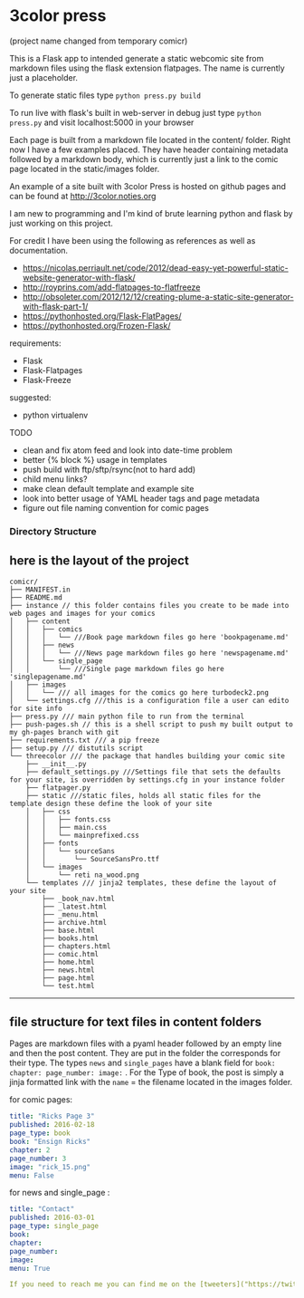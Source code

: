 # 3color press

(project name changed from temporary comicr)

This is a Flask app to intended generate a static webcomic site from markdown files using the flask extension flatpages. The name is currently just a placeholder.

To generate static files type `python press.py build`

To run live with flask's built in web-server in debug just type `python press.py` and visit localhost:5000 in your browser

Each page is built from a markdown file located in the content/ folder. Right now I have a few examples placed. They have header containing metadata followed by a markdown body, which is currently just a link to the comic page located in the static/images folder.

An example of a site built with 3color Press is hosted on github pages and can be found at http://3color.noties.org

I am new to programming and I'm kind of brute learning python and flask by just working on this project.

For credit I have been using the following as references as well as documentation.

 * https://nicolas.perriault.net/code/2012/dead-easy-yet-powerful-static-website-generator-with-flask/
 * http://royprins.com/add-flatpages-to-flatfreeze
 * http://obsoleter.com/2012/12/12/creating-plume-a-static-site-generator-with-flask-part-1/
 * https://pythonhosted.org/Flask-FlatPages/
 * https://pythonhosted.org/Frozen-Flask/

requirements:
 * Flask
 * Flask-Flatpages
 * Flask-Freeze

suggested:
 * python virtualenv

TODO
 * clean and fix atom feed and look into date-time problem
 * better {% block %} usage in templates
 * push build with ftp/sftp/rsync(not to hard add)
 * child menu links?
 * make clean default template and example site
 * look into better usage of YAML header tags and page metadata
 * figure out file naming convention for comic pages

### Directory Structure
here is the layout of the project
---
```
comicr/
├── MANIFEST.in
├── README.md
├── instance // this folder contains files you create to be made into web pages and images for your comics
│   ├── content
│   │   ├── comics
│   │   │   └── ///Book page markdown files go here 'bookpagename.md'
│   │   ├── news
│   │   │   └── ///News page markdown files go here 'newspagename.md'
│   │   └── single_page
│   │       └── ///Single page markdown files go here 'singlepagename.md'
│   ├── images
│   │   └── /// all images for the comics go here turbodeck2.png
│   └── settings.cfg ///this is a configuration file a user can edito for site info
├── press.py /// main python file to run from the terminal
├── push-pages.sh // this is a shell script to push my built output to my gh-pages branch with git
├── requirements.txt /// a pip freeze
├── setup.py /// distutils script
└── threecolor /// the package that handles building your comic site
    ├── __init__.py
    ├── default_settings.py ///Settings file that sets the defaults for your site, is overridden by settings.cfg in your instance folder
    ├── flatpager.py
    ├── static ///static files, holds all static files for the template design these define the look of your site
    │   ├── css
    │   │   ├── fonts.css
    │   │   ├── main.css
    │   │   └── mainprefixed.css
    │   ├── fonts
    │   │   └── sourceSans
    │   │       └── SourceSansPro.ttf
    │   └── images
    │       └── reti na_wood.png
    └── templates /// jinja2 templates, these define the layout of your site
        ├── _book_nav.html
        ├── _latest.html
        ├── _menu.html
        ├── archive.html
        ├── base.html
        ├── books.html
        ├── chapters.html
        ├── comic.html
        ├── home.html
        ├── news.html
        ├── page.html
        └── test.html
```

---
## file structure for text files in content folders
Pages are markdown files with a pyaml header followed by an empty line and then the post content. They are put in the folder the corresponds for their type. The types `news` and `single_pages` have a blank field for `book: chapter: page_number: image:` . For the Type of book, the post is simply a jinja formatted link with the `name` = the filename located in the images folder.

for comic pages:
```yaml
title: "Ricks Page 3"
published: 2016-02-18
page_type: book
book: "Ensign Ricks"
chapter: 2
page_number: 3
image: "rick_15.png"
menu: False

```

for news and single_page :
```yaml
title: "Contact"
published: 2016-03-01
page_type: single_page
book:
chapter:
page_number:
image:
menu: True

If you need to reach me you can find me on the [tweeters]("https://twitter.com/chipperdoodles")
```
